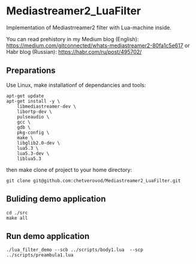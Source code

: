 # Mediastreamer2_LuaFilter
Implementation of  Mediastrreamer2 filter with Lua-machine inside.

You can read prehistory in my Medium blog (English): https://medium.com/gitconnected/whats-mediastreamer2-80fa1c5e617
or Habr blog (Russian): https://habr.com/ru/post/495702/


## Preparations
Use Linux, make installationf of dependancies and tools: 

```
apt-get update
apt-get install -y \
    libmediastreamer-dev \
    libortp-dev \
    pulseaudio \
    gcc \
    gdb \
    pkg-config \
    make \
    libglib2.0-dev \
    lua5.3 \
    lua5.3-dev \
    liblua5.3 
```
then make clone of project to your home directory:

```
git clone git@github.com:chetverovod/Mediastreamer2_LuaFilter.git

```

## Buliding demo application
```
cd ./src
make all
```

## Run demo application
```
./lua_filter_demo --scb ../scripts/body1.lua  --scp ../scripts/preambula1.lua
```